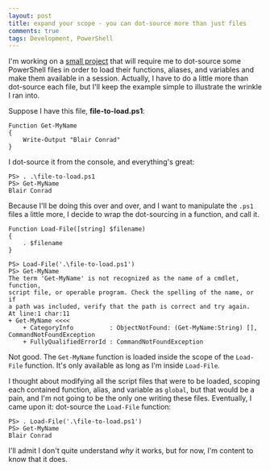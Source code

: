 ```yaml
---
layout: post
title: expand your scope - you can dot-source more than just files 
comments: true
tags: Development, PowerShell
---
```

I'm working on a  <a href="/2010/02/07/using-subversion-to-evangelize-powershell/">small project</a> that will require me to dot-source some PowerShell files in order to load their functions, aliases, and variables and make them available in a session. Actually, I have to do a little more than dot-source each file, but I'll keep the example simple to illustrate the wrinkle I ran into.

Suppose I have this file, <b>file-to-load.ps1</b>:

<pre><code class="powershell">Function Get-MyName
{
    Write-Output "Blair Conrad"
}</code></pre>

I dot-source it from the console, and everything's great:

<pre><code class="powershell">PS> . .\file-to-load.ps1
PS> Get-MyName
Blair Conrad</code></pre>

Because I'll be doing this over and over, and I want to manipulate the <code>.ps1</code> files a little more, I decide to wrap the dot-sourcing in a function, and call it.

<pre><code class="powershell">Function Load-File([string] $filename)
{
    . $filename
}</code></pre>

<pre><code class="powershell">PS> Load-File('.\file-to-load.ps1')
PS> Get-MyName
The term 'Get-MyName' is not recognized as the name of a cmdlet, function,
script file, or operable program. Check the spelling of the name, or if
a path was included, verify that the path is correct and try again.
At line:1 char:11
+ Get-MyName &lt;&lt;&lt;&lt;
    + CategoryInfo          : ObjectNotFound: (Get-MyName:String) [], CommandNotFoundException
    + FullyQualifiedErrorId : CommandNotFoundException</code></pre>

Not good. The <code>Get-MyName</code> function is loaded inside the scope of the <code>Load-File</code> function. It's only available as long as I'm inside <code>Load-File</code>.

I thought about modifying all the script files that were to be loaded, scoping each contained function, alias, and variable as <code>global</code>, but that would be a pain, and I'm not going to be the only one writing these files. Eventually, I came upon it: dot-source the <code>Load-File</code> function:

<pre><code class="powershell">PS> . Load-File('.\file-to-load.ps1')
PS> Get-MyName
Blair Conrad
</code></pre>

I'll admit I don't quite understand <em>why</em> it works, but for now, I'm content to know that it does.


